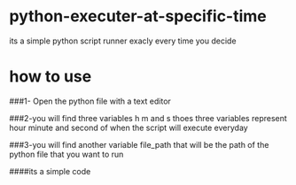# python-executer-at-specific-time

its a simple python script runner exacly every time you decide

# how to use

###1- Open the python file with a text editor

###2-you will find three variables h m and s 
thoes three variables represent hour minute and second of when the script
will execute everyday

###3-you will find another variable file_path that will be the path of the python file that you want to run


####its a simple code
